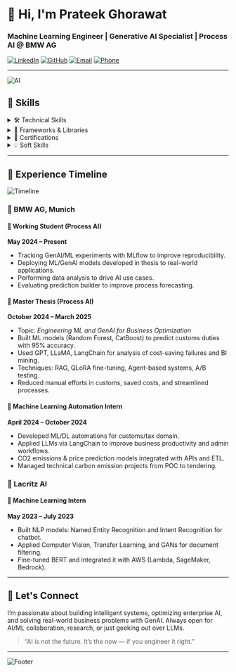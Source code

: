 # 👋 Hi, I'm Prateek Ghorawat

### Machine Learning Engineer | Generative AI Specialist | Process AI @ BMW AG

[![LinkedIn](https://img.shields.io/badge/LinkedIn-Prateek_Ghorawat-0A66C2?style=for-the-badge&logo=linkedin&logoColor=white)](https://linkedin.com/in/prateek-ghorawat)
[![GitHub](https://img.shields.io/badge/GitHub-prateek--ghorawat-181717?style=for-the-badge&logo=github&logoColor=white)](https://github.com/prateek-ghorawat)
[![Email](https://img.shields.io/badge/Email-prateek.ghorawat1999@gmail.com-D14836?style=for-the-badge&logo=gmail&logoColor=white)](mailto:prateek.ghorawat1999@gmail.com)
[![Phone](https://img.shields.io/badge/Phone-%2B49%2017677872804-4CAF50?style=for-the-badge)](tel:+4917677872804)

---

![AI](https://media.giphy.com/media/LMt9638dO8dftAjtco/giphy.gif)

## 🧠 Skills

<details>
  <summary>🛠️ Technical Skills</summary>
  
  - **Languages & Tools:** Python, C++, SQL, RESTful APIs, FASTAPI, GitHub, Kubernetes, Docker, Terraform, Confluence, Jira
  - **Databases:** PostgreSQL, MongoDB
  - **Cloud/DevOps:** AWS, GCP, CI/CD, MLFlow, DVC
  - **Data & ML:** Machine Learning, Deep Learning, Statistics, ETL Pipelines, MLOps
  - **Power Tools:** PowerBI, Celonis
  - **AI Engineering:** Generative AI, LLM, RAG, Agentic AI, LangChain, LangGraph, CrewAI

</details>

<details>
  <summary>🧰 Frameworks & Libraries</summary>

  - TensorFlow, Pytorch, SciKit-Learn, OpenCV
  - Pandas, NumPy, Flask

</details>

<details>
  <summary>📜 Certifications</summary>

  - Machine Learning Specialization
  - Data Science BootCamp
  - Power BI
  - TensorFlow Developer
  - Pytorch Developer
  - Generative AI
  - Computer Vision
  - SQL and Databases Bootcamp
  - Agentic AI Engineering Course

</details>

<details>
  <summary>💡 Soft Skills</summary>

  - Problem Solving
  - Team Player
  - Communication Skills
  - Innovative Thinking
  - Motivating Leadership
  - Project Management
  - Analytical Thinking

</details>

---

## 📍 Experience Timeline

![Timeline](https://media.giphy.com/media/v1.Y2lkPTc5MGI3NjExcDFxNnpyZ2hnYjh2MGJoZ3Q0ZWJiZWc1NnRxOGZ0aXZsZWxtZmlkZCZlcD12MV9naWZzX3NlYXJjaCZjdD1n/RbDKaczqWovIugyJmW/giphy.gif)

### 🔹 BMW AG, Munich

#### 🧩 Working Student (Process AI)
**May 2024 – Present**
- Tracking GenAI/ML experiments with MLflow to improve reproducibility.
- Deploying ML/GenAI models developed in thesis to real-world applications.
- Performing data analysis to drive AI use cases.
- Evaluating prediction builder to improve process forecasting.

#### 📘 Master Thesis (Process AI)
**October 2024 – March 2025**
- Topic: *Engineering ML and GenAI for Business Optimization*
- Built ML models (Random Forest, CatBoost) to predict customs duties with 95% accuracy.
- Used GPT, LLaMA, LangChain for analysis of cost-saving failures and BI mining.
- Techniques: RAG, QLoRA fine-tuning, Agent-based systems, A/B testing.
- Reduced manual efforts in customs, saved costs, and streamlined processes.

#### 🤖 Machine Learning Automation Intern
**April 2024 – October 2024**
- Developed ML/DL automations for customs/tax domain.
- Applied LLMs via LangChain to improve business productivity and admin workflows.
- CO2 emissions & price prediction models integrated with APIs and ETL.
- Managed technical carbon emission projects from POC to tendering.

### 🔹 Lacritz AI

#### 🧠 Machine Learning Intern
**May 2023 – July 2023**
- Built NLP models: Named Entity Recognition and Intent Recognition for chatbot.
- Applied Computer Vision, Transfer Learning, and GANs for document filtering.
- Fine-tuned BERT and integrated it with AWS (Lambda, SageMaker, Bedrock).

---

## 🎯 Let's Connect

I’m passionate about building intelligent systems, optimizing enterprise AI, and solving real-world business problems with GenAI. Always open for AI/ML collaboration, research, or just geeking out over LLMs.

> “AI is not the future. It’s the now — if you engineer it right.”

---

![Footer](https://media.giphy.com/media/qgQUggAC3Pfv687qPC/giphy.gif)
